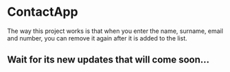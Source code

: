 # ContactApp

The way this project works is that when you enter the name, surname, email and number, you can remove it again after it is added to the list.

## Wait for its new updates that will come soon... 
